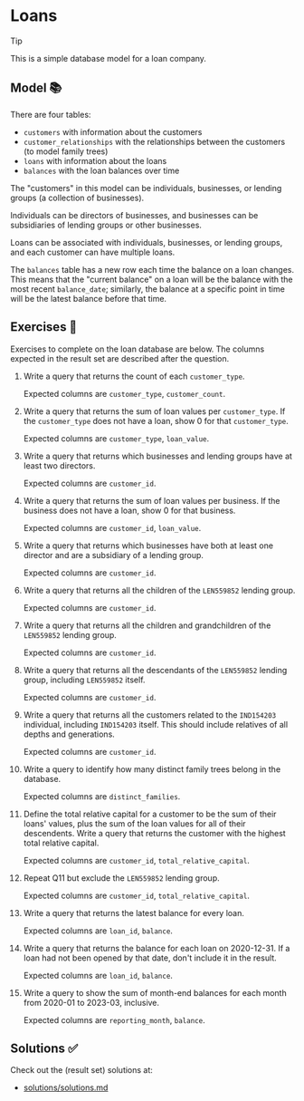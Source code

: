 # Loans

> [!TIP]
>
> This is a simple database model for a loan company.

## Model 📚

There are four tables:

- `customers` with information about the customers
- `customer_relationships` with the relationships between the customers (to model family trees)
- `loans` with information about the loans
- `balances` with the loan balances over time

The "customers" in this model can be individuals, businesses, or lending groups (a collection of businesses).

Individuals can be directors of businesses, and businesses can be subsidiaries of lending groups or other businesses.

Loans can be associated with individuals, businesses, or lending groups, and each customer can have multiple loans.

The `balances` table has a new row each time the balance on a loan changes. This means that the "current balance" on a loan will be the balance with the most recent `balance_date`; similarly, the balance at a specific point in time will be the latest balance before that time.

## Exercises 🧩

Exercises to complete on the loan database are below. The columns expected in the result set are described after the question.

1.  Write a query that returns the count of each `customer_type`.

    Expected columns are `customer_type`, `customer_count`.

2.  Write a query that returns the sum of loan values per `customer_type`. If the `customer_type` does not have a loan, show 0 for that `customer_type`.

    Expected columns are `customer_type`, `loan_value`.

3.  Write a query that returns which businesses and lending groups have at least two directors.

    Expected columns are `customer_id`.

4.  Write a query that returns the sum of loan values per business. If the business does not have a loan, show 0 for that business.

    Expected columns are `customer_id`, `loan_value`.

5.  Write a query that returns which businesses have both at least one director and are a subsidiary of a lending group.

    Expected columns are `customer_id`.

6.  Write a query that returns all the children of the `LEN559852` lending group.

    Expected columns are `customer_id`.

7.  Write a query that returns all the children and grandchildren of the `LEN559852` lending group.

    Expected columns are `customer_id`.

8.  Write a query that returns all the descendants of the `LEN559852` lending group, including `LEN559852` itself.

    Expected columns are `customer_id`.

9.  Write a query that returns all the customers related to the `IND154203` individual, including `IND154203` itself. This should include relatives of all depths and generations.

    Expected columns are `customer_id`.

10. Write a query to identify how many distinct family trees belong in the database.

    Expected columns are `distinct_families`.

11. Define the total relative capital for a customer to be the sum of their loans' values, plus the sum of the loan values for all of their descendents. Write a query that returns the customer with the highest total relative capital.

    Expected columns are `customer_id`, `total_relative_capital`.

12. Repeat Q11 but exclude the `LEN559852` lending group.

    Expected columns are `customer_id`, `total_relative_capital`.

13. Write a query that returns the latest balance for every loan.

    Expected columns are `loan_id`, `balance`.

14. Write a query that returns the balance for each loan on 2020-12-31. If a loan had not been opened by that date, don't include it in the result.

    Expected columns are `loan_id`, `balance`.

15. Write a query to show the sum of month-end balances for each month from 2020-01 to 2023-03, inclusive.

    Expected columns are `reporting_month`, `balance`.

## Solutions ✅

Check out the (result set) solutions at:

- [solutions/solutions.md](solutions/solutions.md)
